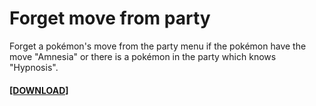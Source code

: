 # Forget move from party
Forget a pokémon's move from the party menu if the pokémon have the move "Amnesia" or there is a pokémon in the party which knows "Hypnosis".

#### [[DOWNLOAD]](https://minhaskamal.github.io/DownGit/#/home?url=https://github.com/MickTK/Essentials-Plugins/tree/main/Forget%20move%20from%20party&fileName=ForgetMoveFromParty&rootDirectory=true)

